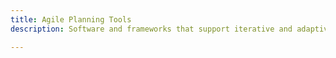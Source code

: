 ```yaml
---
title: Agile Planning Tools
description: Software and frameworks that support iterative and adaptive planning in agile environments.

---
```


